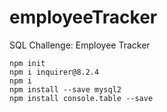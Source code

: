 # employeeTracker
SQL Challenge: Employee Tracker

```
npm init
npm i inquirer@8.2.4
npm i
npm install --save mysql2
npm install console.table --save
```